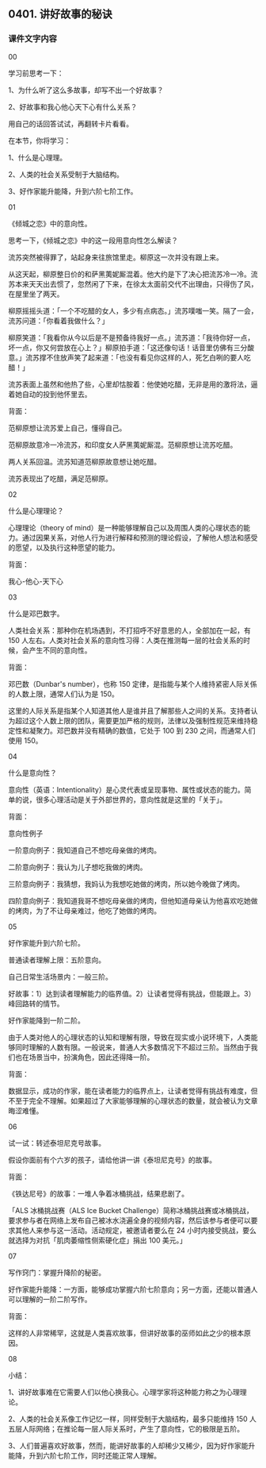 ## 0401. 讲好故事的秘诀

### 课件文字内容

00

学习前思考一下：

1、为什么听了这么多故事，却写不出一个好故事？

2、好故事和我心他心天下心有什么关系？

用自己的话回答试试，再翻转卡片看看。

在本节，你将学习：

1、什么是心理理。

2、人类的社会关系受制于大脑结构。

3、好作家能升能降，升到六阶七阶工作。

01

《倾城之恋》中的意向性。

思考一下，《倾城之恋》中的这一段用意向性怎么解读？

流苏突然被得罪了，站起身来往旅馆里走。柳原这一次并没有跟上来。

从这天起，柳原整日价的和萨黑荑妮厮混着。他大约是下了决心把流苏冷一冷。流苏本来天天出去惯了，忽然闲了下来，在徐太太面前交代不出理由，只得伤了风，在屋里坐了两天。

柳原摇摇头道：「一个不吃醋的女人，多少有点病态。」流苏噗嗤一笑。隔了一会，流苏问道：「你看着我做什么？」

柳原笑道：「我看你从今以后是不是预备待我好一点。」流苏道：「我待你好一点，坏一点，你又何尝放在心上？」柳原拍手道：「这还像句话！话音里仿佛有三分酸意。」流苏撑不住放声笑了起来道：「也没有看见你这样的人，死乞白咧的要人吃醋！」

流苏表面上虽然和他热了些，心里却怙胺着：他使她吃醋，无非是用的激将法，逼着她自动的投到他怀里去。

背面：

范柳原想让流苏爱上自己，懂得自己。

范柳原故意冷一冷流苏，和印度女人萨黑荑妮厮混。范柳原想让流苏吃醋。

两人关系回温。流苏知道范柳原故意想让她吃醋。

流苏表现出了吃醋，满足范柳原。

02

什么是心理理论？

心理理论（theory of mind）是一种能够理解自己以及周围人类的心理状态的能力。通过因果关系，对他人行为进行解释和预测的理论假设，了解他人想法和感受的愿望，以及执行这种愿望的能力。

背面：

我心-他心-天下心

03

什么是邓巴数字。

人类社会关系：那种你在机场遇到，不打招呼不好意思的人，全部加在一起，有 150 人左右。人类对社会关系的意向性习得：人类在推测每一层的社会关系的时候，会产生不同的意向性。

背面：

邓巴数（Dunbar's number），也称 150 定律，是指能与某个人维持紧密人际关係的人数上限，通常人们认为是 150。

这里的人际关系是指某个人知道其他人是谁并且了解那些人之间的关系。支持者认为超过这个人数上限的团队，需要更加严格的规则，法律以及强制性规范来维持稳定性和凝聚力。邓巴数并没有精确的数值，它处于 100 到 230 之间，而通常人们使用 150。

04

什么是意向性？

意向性（英语：Intentionality）是心灵代表或呈现事物、属性或状态的能力。简单的说，很多心理活动是关于外部世界的，意向性就是这里的「关于」。

背面：

意向性例子

一阶意向例子：我知道自己不想吃母亲做的烤肉。

二阶意向例子：我认为儿子想吃我做的烤肉。

三阶意向例子：我猜想，我妈认为我想吃她做的烤肉，所以她今晚做了烤肉。

四阶意向例子：我知道我哥不想吃母亲做的烤肉，但他知道母亲认为他喜欢吃她做的烤肉，为了不让母亲难过，他吃了她做的烤肉。

05

好作家能升到六阶七阶。

普通读者理解上限：五阶意向。

自己日常生活场景内：一般三阶。

好故事：1）达到读者理解能力的临界值。2）让读者觉得有挑战，但能跟上。3）峰回路转的情节。

好作家能降到一阶二阶。

由于人类对他人的心理状态的认知和理解有限，导致在现实或小说环境下，人类能够同时理解的人数有限。一般说来，普通人大多数情况下不超过三阶。当然由于我们也在场景当中，扮演角色，因此还得降一阶。

背面：

数据显示，成功的作家，能在读者能力的临界点上，让读者觉得有挑战有难度，但不至于完全不理解。如果超过了大家能够理解的心理状态的数量，就会被认为文章晦涩难懂。

06

试一试：转述泰坦尼克号故事。

假设你面前有个六岁的孩子，请给他讲一讲《泰坦尼克号》的故事。

背面：

《铁达尼号》的故事：一堆人争着冰桶挑战，结果悲剧了。

「ALS 冰桶挑战赛（ALS Ice Bucket Challenge）简称冰桶挑战赛或冰桶挑战，要求参与者在网络上发布自己被冰水浇遍全身的视频内容，然后该参与者便可以要求其他人来参与这一活动。活动规定，被邀请者要么在 24 小时内接受挑战，要么就选择为对抗「肌肉萎缩性侧索硬化症」捐出 100 美元。」

07

写作窍门：掌握升降阶的秘密。

好作家能升能降：一方面，能够成功掌握六阶七阶意向；另一方面，还能以普通人可以理解的一阶二阶写作。

背面：

这样的人非常稀罕，这就是人类喜欢故事，但讲好故事的巫师如此之少的根本原因。

08

小结：

1、讲好故事难在它需要人们以他心换我心。心理学家将这种能力称之为心理理论。

2、人类的社会关系像工作记忆一样，同样受制于大脑结构，最多只能维持 150 人五层人际网络；在推论每一层人际关系时，产生了意向性，它的极限是五阶。

3、人们普遍喜欢好故事，然而，能讲好故事的人却稀少又稀少，因为好作家能升能降，升到六阶七阶工作，同时还能正常人理解。








